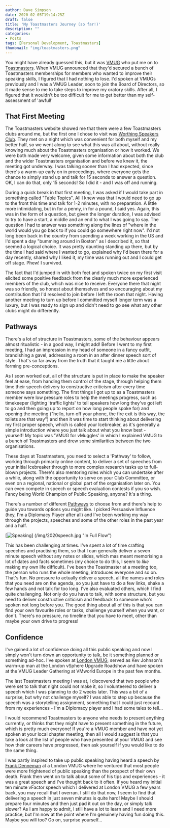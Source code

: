 ```yaml
---
author: Dave Simpson
date: 2020-02-05T19:14:25Z
draft: false
title: 'My Toastmasters Journey (so far!)'
description: ""
categories:
- Posts
tags: [Personal Development, Toastmasters]
thumbnail: "img/toastmasters.png"
---
```

You might have already guessed this, but it was [VMUG](https://www.vmug.com/home) who put me on to [Toastmasters](https://www.toastmasters.org/). When VMUG announced that they'd secured a bunch of Toastmasters memberships for members who wanted to improve their speaking skills, I figured that I had nothing to lose. I'd spoken at VMUGs previously and I was a VMUG Leader, soon to join the Board of Directors, so it made sense to me to take steps to improve my oratory skills. After all, I figured that it wouldn't be too difficult for me to get better than my self-assessment of 'awful!'

## That First Meeting ##
The Toastmasters website showed me that there were a few Toastmasters clubs around me, but the first one I chose to visit was [Worthing Speakers Club](https://worthingspeakers.club/). They met on a night which was convenient for both myself and my better half, so we went along to see what this was all about, without really knowing much about the Toastmasters organisation or how it worked. We were both made very welcome, given some information about both the club and the wider Toastmasters organisation and before we knew it, the meeting got underway. I was talking sooner than I had expected, since there's a warm-up early on in proceedings, where everyone gets the chance to simply stand up and talk for 15 seconds to answer a question. OK, I can do that, only 15 seconds! So I did it - and I was off and running.

During a quick break in that first meeting, I was asked if I would take part in something called "Table Topics". All I knew was that I would need to go up to the front this time and talk for 1-2 minutes, with no preparation. A little more intimidating, but in for a penny, in for a pound, I said yes. Again, this was in the form of a question, but given the longer duration, I was advised to try to have a start, a middle and an end to what I was going to say. The question I had to answer was something along the lines of "where in the world would you go back to if you could go somewhere right now". I'd not long been back in the country from spending a week working in the US and I'd spent a day "bumming around in Boston" as I described it, so that seemed a logical choice. It was pretty daunting standing up there, but by the time I had said where I wanted to go, explained why I'd been there for a day recently, shared why I liked it, my time was running out and I could get off stage. Phew! I survived. 

The fact that I'd jumped in with both feet and spoken twice on my first visit elicited some positive feedback from the clearly much more experienced members of the club, which was nice to receive. Everyone there that night was so friendly, so honest about themselves and so encouraging about my contribution that I'd resolved to join before I left the room that night. Having another meeting to turn up before I committed myself longer term was a luxury, but I was ready to sign up and didn't need to go see what any other clubs might do differently.

## Pathways ##
There's a lot of structure in Toastmasters, some of the behaviour appears almost ritualistic - in a good way, I might add! Before I went to my first meeting, I had an impression in my head of someone in a fancy outfit, brandishing a gavel, addressing a room in an after dinner speech sort of style. That's so far away from the truth that it taught me a little about forming pre-conceptions.

As I soon worked out, all of the structure is put in place to make the speaker feel at ease, from handing them control of the stage, through helping them time their speech delivery to constructive criticism after every time someone says something. The first things I got up to as a Toastmasters member were low pressure roles to help the meetings progress, such as timekeeper (lighting 'traffic lights' to tell speakers how long they've got left to go and then going up to report on how long people spoke for) and opening the meeting ("hello, turn off your phone, the fire exit is this way, the toilets are that way")  and then it was time to start thinking about delivering my first proper speech, which is called your Icebreaker, as it's generally a simple introduction where you just talk about what you know best - yourself! My topic was 'VMUG for vMuggles' in which I explained VMUG to a bunch of Toastmasters and drew some similarities between the two organisations.

These days at Toastmasters, you need to select a 'Pathway' to follow, working through primarily online content, to deliver a set of speeches from your initial Icebreaker through to more complex research tasks up to full-blown projects. There's also mentoring roles which you can undertake after a while, along with the opportunity to serve on your Club Committee, or even on a regional, national or global part of the organisation later on. You can even compete in speech or speech evaluation contests if you so wish. Fancy being World Champion of Public Speaking, anyone? It's a thing. 

There's a number of different [Pathways](https://www.toastmasters.org/pathways-overview) to choose from and there's help to guide you towards options you might like. I picked Persuasive Influence (hey, I'm a Diplomacy Player after all) and I've been working my way through the projects, speeches and some of the other roles in the past year and a half.

[![Speaking](/img/2020speech.jpg)] (/img/2020speech.jpg "In Full Flow")

This has been challenging at times. I've spent a lot of time crafting speeches and practising them, so that I can generally deliver a seven minute speech without any notes or slides, which mas meant memorising a lot of dates and facts sometimes (my choice to do this, I seem to *like* making my own life difficult). I've been the Toastmaster at a meeting too, the person who runs the whole meeting, introduces everyone and so on. That's fun. No pressure to actually deliver a speech, all the names and roles that you need are on the agenda, so you just have to do a few links, shake a few hands and not talk for too long. I've also evaluated others, which I find quite challenging. Not only do you have to talk, with some structure, but you need to deliver constructive criticism and feedback to someone who's spoken not long before you. The good thing about all of this is that you can find your own favourite roles or tasks, challenge yourself when you want, or don't. There's no pressure, no timeline that you have to meet, other than maybe your own drive to progress!

## Confidence ##
I've gained a lot of confidence doing all this public speaking and now I simply won't turn down an opportunity to talk, be it something planned or something ad-hoc. I've spoken at [London VMUG](https://community.vmug.com/communities/localcommunityhome?CommunityKey=0433de49-138a-4270-bc83-b64b8ea303a7), served as Kev Johnson's warm-up man at the London vSphere Upgrade Roadshow and have spoken at the VMUG Leader Gathering at VMworld Europe in the past few months.

The last Toastmasters meeting I was at, I discovered that two people who were set to talk that night could not make it, so I volunteered to deliver a speech which I was planning to do 2 weeks later. This was a bit of a surprise, but why not challenge myself? I was able to step up because the speech was a storytelling assignment, something that I could just recount from my experiences - I'm a Diplomacy player and I had some tales to tell... 

I would recommend Toastmasters to anyone who needs to present anything currently, or thinks that they might have to present something in the future, which is pretty much everyone! If you're a VMUG member and have not yet spoken at your local chapter meeting, then all I would suggest is that you take a look at the list of people who have presented at your VMUG and see how their careers have progressed, then ask yourself if you would like to do the same thing.

I was partly inspired to take up public speaking having heard a speech by [Frank Denneman](https://twitter.com/FrankDenneman/) at a London VMUG where he ventured that most people were more frightened of public speaking than the prospect of their own death. Frank then went on to talk about some of his tips and experiences - it was a great speech and I've thought back to it often. If you heard my initial ten minute vFactor speech which I delivered at London VMUG a few years back, you may recall that I overran. I still do that now, I seem to find that delivering a speech in just seven minutes is quite hard! Maybe I should prepare four minutes and then just pad it out on the day, or simply talk slower? As I am happy to admit, I still have a lot to learn and I need more practice, but I'm now at the point where I'm genuinely having fun doing this. Maybe you will too? Go on, surprise yourself...